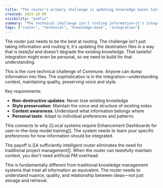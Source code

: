 ```yaml
---
title: "The router's primary challenge is updating knowledge bases tastefully and non-destructively"
created: 2025-10-09
visibility: "public"
summary: "The technical challenge isn't routing information—it's integrating new context without degrading existing knowledge"
tags: ["router", "technical", "knowledge-base", "integration"]
---
```


The router just needs to be the best at routing. The challenge isn't just taking information and routing it; it's updating the destination files in a way that is *tasteful* and doesn't degrade the existing knowledge. That tasteful integration might even be personal, so we need to build for that understanding.

This is the core technical challenge of Commune. Anyone can dump information into files. The sophistication is in the integration—understanding context, maintaining quality, preserving voice and style.

Key requirements:
- **Non-destructive updates**: Never lose existing knowledge
- **Style preservation**: Maintain the voice and structure of existing notes
- **Context awareness**: Understand what information belongs where
- **Personal taste**: Adapt to individual preferences and patterns

This connects to why [[Local systems require Enhancement Dashboards for user-in-the-loop model training]]. The system needs to learn your specific preferences for how information should be integrated.

The payoff is [[A sufficiently intelligent router eliminates the need for traditional project management]]. When the router can tastefully maintain context, you don't need artificial PM overhead.

This is fundamentally different from traditional knowledge management systems that treat all information as equivalent. The router needs to understand nuance, quality, and relationship between ideas—not just storage and retrieval.
